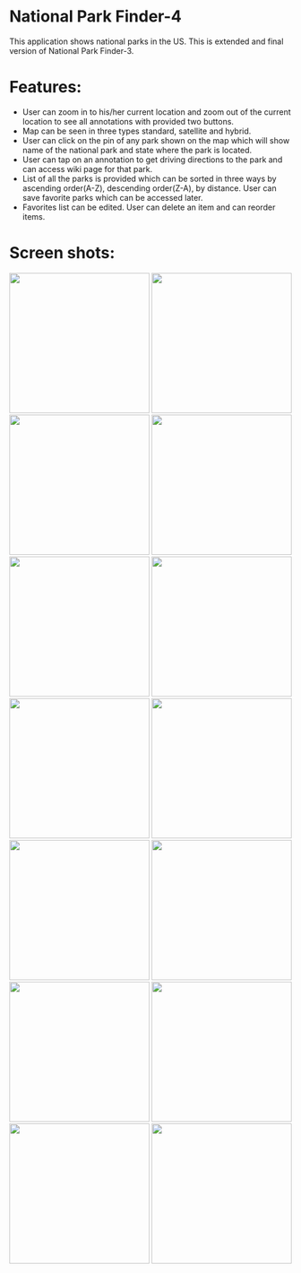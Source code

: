 # National Park Finder-4

This application shows national parks in the US.
This is extended and final version of  National Park Finder-3.

# Features:
  - User can zoom in to his/her current location and zoom out of the current location to see all annotations with provided two buttons.
  - Map can be seen in three types standard, satellite and hybrid.
  - User can click on the pin of any park shown on the map which will show name of the national park and state where the park is located.
  - User can tap on an annotation to get driving directions to the park and can access wiki page for that park.
  - List of all the parks is provided which can be sorted in three ways by ascending order(A-Z), descending order(Z-A), by distance. User can save favorite parks which can be accessed later. 
  - Favorites list can be edited. User can delete an item and can reorder items.


# Screen shots:

<img src="https://cloud.githubusercontent.com/assets/17986117/26027726/0f206bea-37e1-11e7-9d5e-8b665d22101d.PNG" width="250">
<img src="https://cloud.githubusercontent.com/assets/17986117/26027727/1058306a-37e1-11e7-905f-917544ec4ec7.PNG" width="250">
<img src="https://cloud.githubusercontent.com/assets/17986117/26027728/11a7361e-37e1-11e7-9e64-735d11b8bc5f.PNG" width="250">
<img src="https://cloud.githubusercontent.com/assets/17986117/26027729/12c57592-37e1-11e7-9c07-6136292a7b97.PNG" width="250">
<img src="https://cloud.githubusercontent.com/assets/17986117/26027730/13237354-37e1-11e7-9f8c-6693f42bf9a0.PNG" width="250">
<img src="https://cloud.githubusercontent.com/assets/17986117/26027731/14b2330e-37e1-11e7-893f-ec04d91ebe4f.PNG" width="250">
<img src="https://cloud.githubusercontent.com/assets/17986117/26027733/15f56e02-37e1-11e7-85f0-a48a5d29a64b.PNG" width="250">
<img src="https://cloud.githubusercontent.com/assets/17986117/26027735/16e54a76-37e1-11e7-8b80-0dace86eed3c.PNG" width="250">
<img src="https://cloud.githubusercontent.com/assets/17986117/26027736/192c4a6e-37e1-11e7-8652-277f6bf187e8.PNG" width="250">
<img src="https://cloud.githubusercontent.com/assets/17986117/26027737/19b596f2-37e1-11e7-8d02-fefa7667fc0f.PNG" width="250">
<img src="https://cloud.githubusercontent.com/assets/17986117/26027738/1ad16386-37e1-11e7-8c9f-735c0f103797.PNG" width="250">
<img src="https://cloud.githubusercontent.com/assets/17986117/26027740/1bc02d4a-37e1-11e7-8b32-d4c8a8827f69.PNG" width="250">
<img src="https://cloud.githubusercontent.com/assets/17986117/26027742/1d10102a-37e1-11e7-9824-f36bfd6a215a.PNG" width="250">
<img src="https://cloud.githubusercontent.com/assets/17986117/26027743/1dcc6dec-37e1-11e7-8d2a-8388759deb1c.PNG" width="250">





